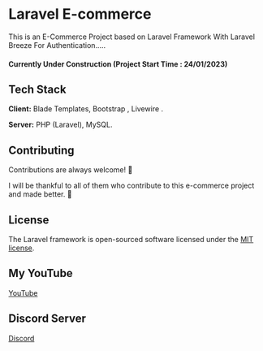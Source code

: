
# Laravel E-commerce

This is an E-Commerce Project based on Laravel Framework With Laravel Breeze For Authentication.....
#### Currently Under Construction (Project Start Time : 24/01/2023)


## Tech Stack

**Client:** Blade Templates, Bootstrap , Livewire .

**Server:** PHP (Laravel), MySQL.



## Contributing

Contributions are always welcome! :tada:

I will be thankful to all of them who contribute to this e-commerce project and made better. :slightly_smiling_face:


## License

The Laravel framework is open-sourced software licensed under the [MIT license](https://opensource.org/licenses/MIT).




## My YouTube

<a href="https://www.youtube.com/@CodingWithShakur/" target="_blank">YouTube</a>



## Discord Server

<a href="https://discord.gg/3HxjDZ4cqx" target="_blank">Discord</a>


